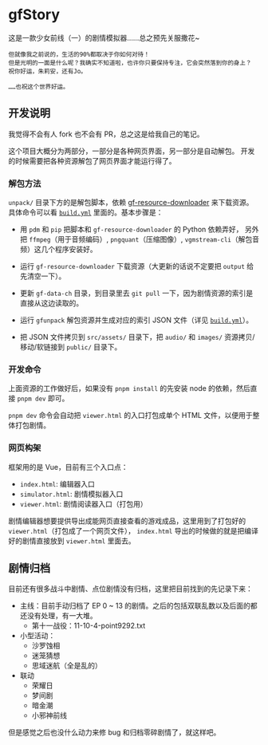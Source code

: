 # gfStory

这是一款少女前线（一）的剧情模拟器……总之预先关服撒花~

```
但就像我之前说的，生活的90%都取决于你如何对待！
但是光明的一面是什么呢？我确实不知道啦，也许你只要保持专注，它会突然落到你的身上？
祝你好运，朱莉安，还有Jo。

……也祝这个世界好运。
```

## 开发说明

我觉得不会有人 fork 也不会有 PR，总之这是给我自己的笔记。

这个项目大概分为两部分，一部分是各种网页界面，另一部分是自动解包。
开发的时候需要把各种资源解包了网页界面才能运行得了。

### 解包方法

`unpack/` 目录下方的是解包脚本，依赖 [gf-resource-downloader](https://github.com/gf-data-tools/gf-resource-downloader)
来下载资源。
具体命令可以看 [`build.yml`](./.github/workflows/build.yml) 里面的。基本步骤是：

- 用 `pdm` 和 `pip` 把脚本和 `gf-resource-downloader` 的 Python 依赖弄好，
  另外把 `ffmpeg`（用于音频编码）, `pngquant`（压缩图像）, `vgmstream-cli`（解包音频）这几个程序安装好。

- 运行 `gf-resource-downloader` 下载资源（大更新的话说不定要把 `output` 给先清空一下）。

- 更新 `gf-data-ch` 目录，到目录里去 `git pull` 一下，因为剧情资源的索引是直接从这边读取的。

- 运行 `gfunpack` 解包资源并生成对应的索引 JSON 文件（详见 [`build.yml`](./.github/workflows/build.yml)）。

- 把 JSON 文件拷贝到 `src/assets/` 目录下，把 `audio/` 和 `images/` 资源拷贝/移动/软链接到 `public/` 目录下。

### 开发命令

上面资源的工作做好后，如果没有 `pnpm install` 的先安装 node 的依赖，然后直接 `pnpm dev` 即可。

`pnpm dev` 命令会自动把 `viewer.html` 的入口打包成单个 HTML 文件，以便用于整体打包剧情。

### 网页构架

框架用的是 Vue，目前有三个入口点：

- `index.html`: 编辑器入口
- `simulator.html`: 剧情模拟器入口
- `viewer.html`: 剧情阅读器入口（打包用）

剧情编辑器想要提供导出成能网页直接查看的游戏成品，这里用到了打包好的 `viewer.html`（打包成了一个网页文件），
`index.html` 导出的时候做的就是把编译好的剧情直接放到 `viewer.html` 里面去。

## 剧情归档

目前还有很多战斗中剧情、点位剧情没有归档，这里把目前找到的先记录下来：

- 主线：目前手动归档了 EP 0 ~ 13 的剧情。之后的包括双联乱数以及后面的都还没有处理，有一大堆。
  - 第十一战役：11-10-4-point9292.txt
- 小型活动：
  - 沙罗蚀相
  - 迷笼猜想
  - 思域迷航（全是乱的）
- 联动
  - 荣耀日
  - 梦间剧
  - 暗金潮
  - 小邪神前线

但是感觉之后也没什么动力来修 bug 和归档零碎剧情了，就这样吧。
